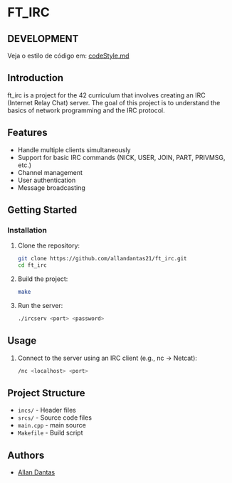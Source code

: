# FT_IRC

## DEVELOPMENT
Veja o estilo de código em:
[codeStyle.md](./docs/codeStyle.md)

## Introduction

ft_irc is a project for the 42 curriculum that involves creating an IRC (Internet Relay Chat) server. The goal of this project is to understand the basics of network programming and the IRC protocol.

## Features

- Handle multiple clients simultaneously
- Support for basic IRC commands (NICK, USER, JOIN, PART, PRIVMSG, etc.)
- Channel management
- User authentication
- Message broadcasting

## Getting Started

### Installation

1. Clone the repository:
    ```sh
    git clone https://github.com/allandantas21/ft_irc.git
    cd ft_irc
    ```

2. Build the project:
    ```sh
    make
    ```

3. Run the server:
    ```sh
    ./ircserv <port> <password>
    ```

## Usage

1. Connect to the server using an IRC client (e.g., nc -> Netcat):
    ```sh
    /nc <localhost> <port>
    ```

## Project Structure

- `incs/` - Header files
- `srcs/` - Source code files
- `main.cpp` - main source
- `Makefile` - Build script

## Authors

- [Allan Dantas](https://github.com/allandantas21)